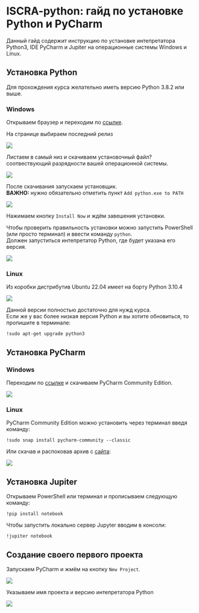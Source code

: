 # ISCRA-python: гайд по установке Python и PyCharm

Данный гайд содержит инструкцию по установке интепретатора Python3, IDE PyCharm и Jupiter на операционные системы Windows и Linux. 

## Установка Python

Для прохождения курса желательно иметь версию Python 3.8.2 или выше.

### Windows
Открываем браузер и переходим по [ссылке](https://www.python.org/).

На странице выбираем последний релиз

![](https://github.com/N0ktis/ISCRA-python/blob/main/img/1.png)

Листаем в самый низ и скачиваем установочный файл? соотвествующий разрядности вашей операционной системы.

![](https://github.com/N0ktis/ISCRA-python/blob/main/img/2.png)

После скачивания запускаем установщик.  
**ВАЖНО:** нужно обязательно отметить пункт `Add python.exe to PATH`

![](https://github.com/N0ktis/ISCRA-python/blob/main/img/3.png)

Нажимаем кнопку `Install Now` и ждём завешения установки.

Чтобы проверить правильность установки можно запустить PowerShell (или просто терминал) и ввести команду `python`.  
Должен запуститься интепретатор Python, где будет указана его версия.

![](https://github.com/N0ktis/ISCRA-python/blob/main/img/4.png)

### Linux

Из коробки дистрибутив Ubuntu 22.04 имеет на борту Python 3.10.4

![](https://github.com/N0ktis/ISCRA-python/blob/main/img/8.png)

Данной версии полностью достаточно для нужд курса.  
Если же у вас более низкая версия Python и вы хотите обновиться, то пропишите в терминале:

```
!sudo apt-get upgrade python3
```
## Установка PyCharm

### Windows

Переходим по [ссылке](https://www.jetbrains.com/pycharm/download/#section=windows) и скачиваем PyCharm Community Edition.

![](https://github.com/N0ktis/ISCRA-python/blob/main/img/7.png)

### Linux

PyCharm Community Edition можно установить через терминал введя команду:
```
!sudo snap install pycharm-community --classic
```
Или скачав и распоковав архив с [сайта](https://www.jetbrains.com/pycharm/download/#section=linux):

![](https://github.com/N0ktis/ISCRA-python/blob/main/img/9.png)

## Установка Jupiter

Открываем PowerShell или терминал и прописываем следующую команду:

```
!pip install notebook
```

Чтобы запустить локально сервер Jupyter вводим в консоли:

```
!jupiter notebook
```


## Создание своего первого проекта

Запускаем PyCharm и жмём на кнопку `New Project`.

![](https://github.com/N0ktis/ISCRA-python/blob/main/img/11.png)

Указываем имя проекта и версию интепретатора Python

![](https://github.com/N0ktis/ISCRA-python/blob/main/img/12.png)
